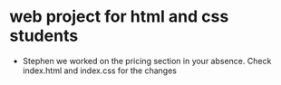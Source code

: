 # web project for html and css students

- Stephen we worked on the pricing section in your absence. Check index.html and index.css for the changes
